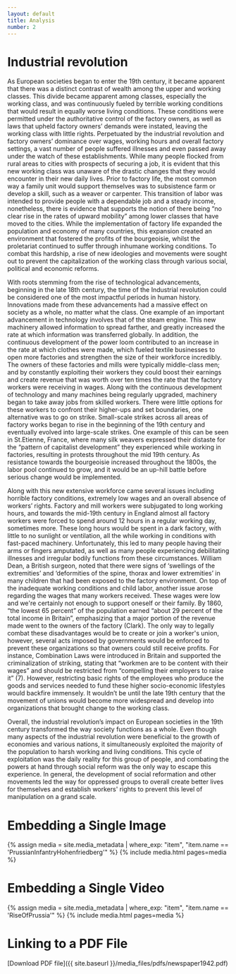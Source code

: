 ```yaml
---
layout: default
title: Analysis
number: 2
---
```


# Industrial revolution

  As European societies began to enter the 19th century, it became apparent that there was a distinct contrast of wealth among the upper and working classes. This divide became apparent among classes, especially the working class, and was continuously fueled by terrible working conditions that would result in equally worse living conditions. These conditions were permitted under the authoritative control of the factory owners, as well as laws that upheld factory owners’ demands were instated, leaving the working class with little rights. Perpetuated by the industrial revolution and factory owners’ dominance over wages, working hours and overall factory settings, a vast number of people suffered illnesses and even passed away under the watch of these establishments. While many people flocked from rural areas to cities with prospects of securing a job, it is evident that this new working class was unaware of the drastic changes that they would encounter in their new daily lives. Prior to factory life, the most common way a family unit would support themselves was to subsistence farm or develop a skill, such as a weaver or carpenter. This transition of labor was intended to provide people with a dependable job and a steady income, nonetheless, there is evidence that supports the notion of there being “no clear rise in the rates of upward mobility” among lower classes that have moved to the cities. While the implementation of factory life expanded the population and economy of many countries, this expansion created an environment that fostered the profits of the bourgeoisie, whilst the proletariat continued to suffer through inhumane working conditions. To combat this hardship, a rise of new ideologies and movements were sought out to prevent the capitalization of the working class through various social, political and economic reforms.
  
   With roots stemming from the rise of technological advancements, beginning in the late 18th century, the time of the Industrial revolution could be considered one of the most impactful periods in human history. Innovations made from these advancements had a massive effect on society as a whole, no matter what the class. One example of an important advancement in technology involves that of the steam engine. This new machinery allowed information to spread farther, and greatly increased the rate at which information was transferred globally. In addition, the continuous development of the power loom contributed to an increase in the rate at which clothes were made, which fueled textile businesses to open more factories and strengthen the size of their workforce incredibly. The owners of these factories and mills were typically middle-class men; and by constantly exploiting their workers they could boost their earnings and create revenue that was worth over ten times the rate that the factory workers were receiving in wages. Along with the continuous development of technology and many machines being regularly upgraded, machinery began to take away jobs from skilled workers. There were little options for these workers to confront their higher-ups and set boundaries, one alternative was to go on strike. Small-scale strikes across all areas of factory works began to rise in the beginning of the 19th century and eventually evolved into large-scale strikes. One example of this can be seen in St.Etienne, France, where many silk weavers expressed their distaste for the “pattern of capitalist development” they experienced while working in factories, resulting in protests throughout the mid 19th century. As resistance towards the bourgeoisie increased throughout the 1800s, the labor pool continued to grow, and it would be an up-hill battle before serious change would be implemented.  
   
  Along with this new extensive workforce came several issues including horrible factory conditions, extremely low wages and an overall absence of workers’ rights. Factory and mill workers were subjugated to long working hours, and towards the mid-19th century in England almost all factory workers were forced to spend around 12 hours in a regular working day, sometimes more. These long hours would be spent in a dark factory, with little to no sunlight or ventilation, all the while working in conditions with fast-paced machinery. Unfortunately, this led to many people having their arms or fingers amputated, as well as many people experiencing debilitating illnesses and irregular bodily functions from these circumstances. William Dean, a British surgeon, noted that there were signs of ‘swellings of the extremities’ and ‘deformities of the spine, thorax and lower extremities’ in many children that had been exposed to the factory environment. On top of the inadequate working conditions and child labor, another issue arose regarding the wages that many workers received. These wages were low and we're certainly not enough to support oneself or their family. By 1860, “the lowest 65 percent” of the population earned “about 29 percent of the total income in Britain”, emphasizing that a major portion of the revenue made went to the owners of the factory (Clark). The only way to legally combat these disadvantages would be to create or join a worker's union, however, several acts imposed by governments would be enforced to prevent these organizations so that owners could still receive profits. For instance, Combination Laws were introduced in Britain and supported the criminalization of striking, stating that “workmen are to be content with their wages” and should be restricted from “compelling their employers to raise it” (7). However, restricting basic rights of the employees who produce the goods and services needed to fund these higher socio-economic lifestyles would backfire immensely. It wouldn’t be until the late 19th century that the movement of unions would become more widespread and develop into organizations that brought change to the working class.  
  
  Overall, the industrial revolution’s impact on European societies in the 19th century transformed the way society functions as a whole. Even though many aspects of the industrial revolution were beneficial to the growth of economies and various nations, it simultaneously exploited the majority of the population to harsh working and living conditions. This cycle of exploitation was the daily reality for this group of people, and combating the powers at hand through social reform was the only way to escape this experience. In general, the development of social reformation and other movements led the way for oppressed groups to overall create better lives for themselves and establish workers' rights to prevent this level of manipulation on a grand scale.  

# Embedding a Single Image

{% assign media = site.media_metadata | where_exp: "item", "item.name == 'PrussianInfantryHohenfriedberg'" %} {% include media.html pages=media %}

# Embedding a Single Video
{% assign media = site.media_metadata | where_exp: "item", "item.name == 'RiseOfPrussia'" %}
{% include media.html pages=media %}

# Linking to a PDF File

[Download PDF file]({{ site.baseurl }}/media_files/pdfs/newspaper1942.pdf)
